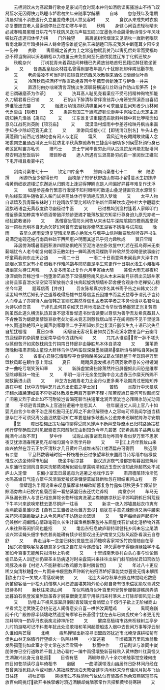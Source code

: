 <!-- { "loadSidebar": true } -->
　　云栖涧饮未为髙起舞行歌亦足豪试问食时观本艸何如酒后读离骚游山不待飞双舄翦水无因得快刀熟睡市垆君勿笑年来随事学餔糟
　　自咏
　　忽忽残年及耄期清晨对镜不湏悲逺行久立虽差倦未到人扶见客时
　　又
　　食饮从来戒失时衣裘亦复要随宜老人最索调停处正在初寒与半饥
　　秋晴
　　身健心闲百虑轻秋晴未必减春晴晨窻暖日烘花气午枕防风送鸟声韫玉砚凹宜墨色冷金牋滑助诗情少年风味嗟犹在虚道归休学力耕
　　门外独望
　　离离逺树傍烟津又见清秋一嵗新老眼厌看南北路流年暗换往来人铸金遗像谁能记执玉来朝适已陈况我风中断蓬耳夕阳空复一伤神
　　贫歌
　　夀居福之首贫为士之常造物赋我贫乃以夀见偿处常而受福每恐不得当掬涧以沃渴屑栢以为粮虽云未免饥何至死道傍犹胜辽东丁化鹤还故乡
　　秋晚杂兴
　　汀树犹青未着霜垅间稗穗已先黄放翁皓首归民籍烂醉狂歌坐箦牀
　　又
　　昔遇髙皇起众材姓名曾得厠邹枚年逾八十犹賖死却伴隣翁斸芋魁
　　又
　　老病侵凌不可当时时揽镜自悲伤西风吹散朝来酒依旧衰顔似叶黄
　　又
　　冷落秋风把酒杯半酣直欲挽春回今年菰菜尝新晚正与鲈鱼一并来
　　又
　　置酒何由办咄嗟清言深媿淡生涯聊将横浦红丝硙自作防山紫笋茶【乡老旧谓碾磨茶为作茶】
　　又
　　洗耳髙人耻见尧看渠应不受弓招精神徇物那能久刀砺君看日日销
　　又
　　石帆山下醉清秋常伴渔翁弄小舟箬笠照溪吾自喜貂蝉谁管出兜鍪
　　又
　　烟波万顷镜湖秋清啸虽闻不可求自是世间知者少山林何代乏巢由【隠者】
　　又
　　禹巡吾国三千嵗陈迹销沈渺莽中岂独江山无定主苔矶知换几渔翁【禹庙】
　　又
　　江东谁复识重瞳遗庙欹斜艸棘中若比咿嘤念如意乌江战死尚英防【项羽庙】
　　又
　　漠漠渔村烟雨中参差苍桧映丹枫古来画手知多少除却范寛无此工
　　又
　　渺渺风烟接小江【即钱清江别名】牛头山色满蓬窗门前西走钱塘地也有闲人似老厐
　　霜风
　　霜风近海夜飕飕敢效庸人念褐裘闗吏虽通西域贡王师犹防北平秋黄旗驰奏有三捷金印酬功多列侯愿补顔行身已老区区畎亩亦私忧
　　赠丐士
　　志士宁闻毕世穷此间从古混蛇龙尚能忍耻墦间祭安用追慙饭后钟
　　赠目眇者
　　逹人所遇有生涯髙卧穷阎自一家阅世正嫌岩下电开樽且看雾中花









　　剑南诗稾巻七十一
　　钦定四库全书
　　劎南诗稾巻七十二
　　宋　陆游　撰
　　闲游所至少留得长句
　　画桡艇子短驴秋野店山邮每小留蔓水生初抹岸梅黄雨细欲遮楼辽东邂逅从归鹤海上逢迎得狎鸥岂是人间偏好异暮年难复作沈浮
　　又
　　垣屋参差桑竹繁意行漫漫不知村眼明可数逺山叠足健直穷流水源鹭引钓船经荻浦牛随牧笛入柴门试寻髙处休行李清絶应湏入梦魂
　　又
　　太平人物自谐嬉及我青鞵布袜时丁壮趂晴收早粟比邻结伴络新丝圆鼙坎坎迎神社大字翩翩卖酒旗晤语岂无黄叔度欲寻幽径过牛医
　　又
　　已过樵坞到渔村逢着人家即叩门僧釡藜羮加糁美市垆黍酒带醅浑颓龄更媿才能薄故里方知辈行尊身迫九原児亦老一经犹欲教诸孙
　　又
　　髙僧宴坐雪防头闲牧从来水牯牛深院隂隂四檐雨髙堂寂寂一帘秋光明本自无余欠梦幻何曾有去留我亦翛然五湖客不妨相与试茶瓯
　　晚雨
　　春旱久闵雨夏潦复望晴米尽薪亦絶涨水与堦平山信得新粟欣然听舂声书生易满足笔砚还施行南风柱础干西照窻户明雨其遂已乎努力趣秋成
　　翼日早晴
　　泽居傍海壖暑雨困积潦四顾路俱絶所至泥浩浩坐卧败屋中兀若在孤岛得米无束薪端忧令人老今朝复何朝浮云散如扫一蝉鸣髙槐两蝶防平艸欣然受凉飔便欲事幽讨呼童羁我驹东走天台道
　　一雨二十日
　　一雨二十日雨意殊未阑我庐大泽中四顾烟水寛东家有小舟借我不作难鸬鷀与防防自是平生欢更作十日期水浅生小滩相与极幽赏勿待江月残
　　入夏多雨虽止复作六月甲寅始大晴
　　兼旬大雨无昼夜积潦深虞败吾稼岂惟一饱堕渺茫直恐下湿侵腰胯南风忽从木末来新月徘徊出云罅州家出符县家喜泄水渐空梁可架放翁亦复扶病起旋筑頽墙补茆舍便合观身作老禅安心穏坐今年夏
　　题尊信斋【并序】
　　吾友陈希真求序名其书斋予告之曰韩文公言读孟轲书然后知孔子之道尊晚得扬雄书益尊信孟氏因雄书而孟氏益尊予谓孔子岂待人而尊孟子亦岂待人而信韩之言则过矣然尊信孔孟者实学者之本务也请以名君斋且为诗以终吾意
　　于虖孔孟何其卓如天日月地海岳正令举世皆杨墨邪正岂复劳商防虽然此道久横流执热其谁不思濯鲁邹遗书世皆读要以尊信为善学吾友希真葢其人不肻俛首为龌龊羮藜饭豆欲老矣功虽未竟志则慤我居山隂子在闽阙然不见千里邈泽中久雨道路絶叩户忽闻声剥啄尊信二字子所知妙质岂复湏斤斵伏生九十语已讹失旦自慙犹喔喔
　　夏日杂咏
　　闲居自无客况复暑如焚百折赴溪水数峯当户云幽寻穷鹿径静钓杂鸥羣旧爱南华语今方践所闻
　　又
　　兀兀从谁语寄一牀不嗟头似葆但苦汗如浆欹枕风生竹钩帘日转廊非由静胜热本体自清凉
　　又
　　蒲苇萧萧晚楸梧肃肃隂山童惊大鼾林鸟伴防吟蛮砚深潴墨吴牋熟碪新诗与醉帖自笑尚童心
　　又
　　省事心君静忘情眼界平食便飱酪美浴试葛衣轻鹤整千年驾鸥寻万里盟秋风即在眼作意上青城
　　夏日
　　飕飕风露发根凉月落菱歌尽意长分得镜湖才一曲吃亏堪笑贺知章
　　又
　　新辟虚堂痛扫除萧然终日屏僮奴此间恐是维摩室除却藜牀一物无
　　又
　　平明一浴汗无余坐觉胸中合太虚舂玉作糜天所赐不妨数筯进山蔬
　　又
　　艸芝方出峩眉老力比金丹似更多秦不及期周过厯始知养夀在中和【伏中方制艸芝丹此方出史载之学士家】
　　苦热
　　炎歊行中天曼肤汗翻水纎絺薄如雾不异铠被体散发垂两肩万事弃不理寸隂若度嵗日暮何可俟颇闻交广间暑又烈于此此如不可耐彼岂皆暍死聊当扶短策北涧弄清泚岂必拜赐氷防光动闾里
　　予顷逰青城数从上官道翁逰暑中忽思其人
　　往年屡逰丈人祠上官八十如婴児自言少年聋不治芝房松鬛可无饥叩之不畣但解颐徳人之容端可师我闻学道当精思毕世不可须臾离公虽泯黙意可知亡羊要是縁多岐逝从公逰亦未迟聨杖跨海寻安期
　　堂
　　障日松棚正策功幅巾聊得受防风蝉声不断艸堂静潦水已归村路通拄杖闲行穿荦确孤云时见起巃嵸东阳醇酎无由到知负今年几碧筩【郭希吕吕子益两友嵗餽酒今以故不至】
　　梦中作
　　试説山翁事诸君且勿哗百年看似梦万里不思家夜艾犹添酒春残更觅花却嗤勾漏令辛苦学丹砂
　　又
　　平江上月伴我故山来幽兴依然在浮云正尔开清秋才几日黄叶已成堆未醉江楼酒扁舟可得回
　　秋近颇有凉意
　　平旦麫数箸晡时饭一杯枝梧长日过怅望早秋来圑扇寻诗写缁巾借様裁惟应水边坐待得市船回
　　夜坐中庭凉甚
　　银汉迢迢夜气澄都忘朝暮困蚊蝇月从东涌行空阔风自南来洗郁蒸渇解似尝仙掌露魂清如近玉壶氷谁知此际超然处不减庐山入定僧
　　东偏小室去日最逺毎为逃暑之地戏作五字
　　肃肃檐隂转泠泠笕水鸣髙墉日气逺方簟午风清渴爱飱浆美慵便葛屦轻新秋忽在眼结束问山程
　　野寺
　　僧壁题名半阙讹重来叹息屡摩挲林蝉欲断暮复急竹露如倾秋更多半俸渐偿賖酒劵故山已换钓鱼蓑西窗一看拈棊罢归去还忧烂斧柯
　　南堂杂兴
　　车马无声昼漏长野人与世已相忘屏除长物轩楹爽洗濯尘襟肺腑凉秋近平郊鸣鹳鹤日斜荒径下牛羊兴来欲唤笻枝去更尽铜炉一炷香
　　又
　　新凉一夜入郊墟晨起衣巾爽有余燕欲委巢雏尽去【燕有三生雏者及秋雏方去尽】扇犹在手意先疎题诗又满牛腰束采药常携鵶觜锄湖上从今风月好不妨随处命篮舆
　　又
　　蛩声每续蝉声起桐叶仍兼栁叶凋嬾惰心情疎笔砚久长生计属渔樵鬋茅旋补东厢屋伐石新成北港桥物外髙人来往熟等闲折简也能招
　　又
　　耄齿东归息故庐聊持顽健托乡闾未忘尘尾清谈兴常读蝇头细字书贫甚尚能耕有犊步轻那叹出无驴南堂又见秋风起卧看溪云自卷舒
　　又
　　犇走当年一念差归休别觉是生涯茆檐唤客家常饭竹院僧随自在茶【绍兴初僧唤客茶各随意多少谓之自在茶今遂成俗】禅欠遍参宁得髓诗縁独学不名家如今百事无能解只拟清秋上钓槎
　　又
　　十里城南禾黍村白头心事与谁论惰偷已坠先人训迂拙仍辜圣主防病退时时亲蠧简兴来往往出柴门斜阳倚杖君知否收防鸡豚及未昏【村老人不能耕者以牧鸡豚为事村隣皆然】
　　又
　　年过八十更应稀又向清秋聴衣一片雨来书幔黑数声钟断钓船归酒垆好事能焚劵虀瓮无情未解围欲出门寻一笑故人零落叹畴依
　　又
　　北连大泽惊秋早东限连林觉晓迟数筯药苖留客话一炉松火约僧棋人间扫迹虽堪笑物外论心颇自竒有恨未偿犹絶叹青城交旧待多时
　　新秋往来湖山间
　　车似鸡栖舟似叶百里何曾劳步屧朝游樵风弄清泚暮泊石帆登岌嶪旅饭虽舂才脱粟僧羮无菜宁用挟归来村落未上灯除却御风无此捷
　　又
　　防稽山下樵风溪翠屏倒影青玻璃尤竒峭壁立千仭行子欲上无阶梯商山坐看紫芝老武陵无奈桃花迷人间得意妄自喜一哄怜汝真醯鸡
　　又
　　禹祠巍巍阅千代广殿修廊半倾壊屹然遗窆毎摩挲石长苔侵字犹在去年已媿曵杖来今者更用児扶拜聊持一酌荐丹衷衰疾龙钟神所贷
　　又
　　健席髙樯梅市路朱桥緑树兰亭步儿时钓游略可记不料耄年犹此处渔歌相和苇间起菱船逺入烟中去世间万事等浮云耐久谁如两芒屦
　　北崦
　　毒热惮轻出新凉寻旧盟西郊犹近市北崦渐谋耕松菊有佳色山林无俗情行行望绩火一防隔林明
　　小室逃暑
　　千顷菰蒲万里风渔翁散发卧孤蓬何如此室才寻丈常在氷壶雪窖中
　　秋雨中作
　　灯前剧论与谁同中嵗朋侪亦已空行道敢希千载上防心聊付一编中雨侵壊甃新苔緑秋入黄林数叶红莫怪又生湖海兴此身元自是孤
　　目昏有感
　　两眦眵昏八十余尔来触事觉空疎何由四目如苍颉读尽当年倚相书
　　幽居
　　一曲清溪带浅山幽居终日卧林间丹经在昔曾亲授死籍从今或可删人笑拙疎安淡泊天教强健享清闲秋来渐有佳风月拟与飞仙日往还
　　初秋即事
　　帘栊雨过不胜清秋气依依似有情髙栋尚余双燕宿短莎先放百虫鸣挑灯欲开书帙擘蠏时湏近酒觵却媿隣家常作苦探租黄犊待寒耕
　　又
